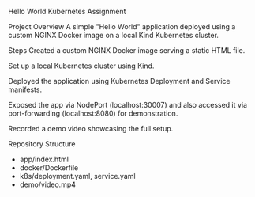 Hello World Kubernetes Assignment

Project Overview
A simple "Hello World" application deployed using a custom NGINX Docker image on a local Kind Kubernetes cluster.

Steps
Created a custom NGINX Docker image serving a static HTML file.

Set up a local Kubernetes cluster using Kind.

Deployed the application using Kubernetes Deployment and Service manifests.

Exposed the app via NodePort (localhost:30007) and also accessed it via port-forwarding (localhost:8080) for demonstration.

Recorded a demo video showcasing the full setup.

Repository Structure

- app/index.html
- docker/Dockerfile
- k8s/deployment.yaml, service.yaml
- demo/video.mp4
